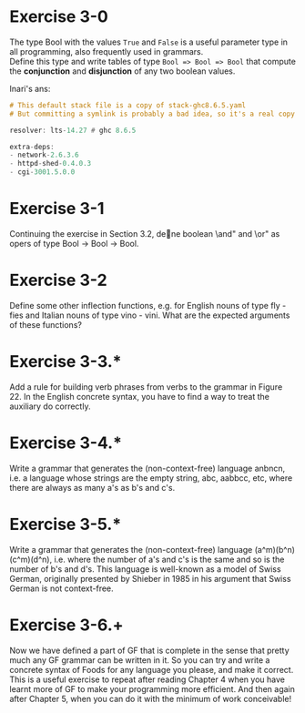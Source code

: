 # Exercise 3-0
The type Bool with the values `True` and `False` is a useful parameter type in all programming, also frequently used in grammars.  
Define this type and write tables of type `Bool => Bool => Bool` that compute the **conjunction** and **disjunction** of any two boolean values.

Inari's ans:

```hs
# This default stack file is a copy of stack-ghc8.6.5.yaml
# But committing a symlink is probably a bad idea, so it's a real copy

resolver: lts-14.27 # ghc 8.6.5

extra-deps:
- network-2.6.3.6
- httpd-shed-0.4.0.3
- cgi-3001.5.0.0
```

# Exercise 3-1
Continuing the exercise in Section 3.2, dene boolean \and" and \or" as opers of type Bool -> Bool -> Bool.

# Exercise 3-2
Define some other inflection functions, e.g. for English nouns of type fly - fies and Italian nouns of type vino - vini. What are the expected arguments of these functions?

# Exercise 3-3.*
Add a rule for building verb phrases from verbs to the
grammar in Figure 22. In the English concrete syntax, you have to find a way to treat the auxiliary do correctly.

# Exercise 3-4.* 
Write a grammar that generates the (non-context-free)
language anbncn, i.e. a language whose strings are the empty string, abc, aabbcc, etc, where there are always as many a's as b's and c's.

# Exercise 3-5.*
Write a grammar that generates the (non-context-free)
language (a^m)(b^n)(c^m)(d^n), i.e. where the number of a's and c's is the same and so is the number of b's and d's. This language is well-known as a model of Swiss German, originally presented by Shieber in 1985 in his
argument that Swiss German is not context-free.

# Exercise 3-6.+ 
Now we have defined a part of GF that is complete
in the sense that pretty much any GF grammar can be written in it.
So you can try and write a concrete syntax of Foods for any language you please, and make it correct. This is a useful exercise to repeat after reading Chapter 4 when you have learnt more of GF to make your
programming more efficient. And then again after Chapter 5, when you can do it with the minimum of work conceivable!
